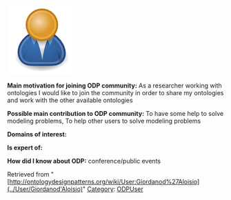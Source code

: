 [![Image:ODPUser.png](../images/a/a6/ODPUser.png)](../Image/ODPUser.png "Image:ODPUser.png")




  





__Main motivation for joining ODP community:__ As a researcher working with ontologies I would like to join the community in order to share my ontologies and work with the other available ontologies


__Possible main contribution to ODP community:__ To have some help to solve modeling problems, To help other users to solve modeling problems


__Domains of interest:__


  



__Is expert of:__


  

__How did I know about ODP:__ conference/public events






Retrieved from "[http://ontologydesignpatterns.org/wiki/User:Giordanod%27Aloisio](../User/Giordanod'Aloisio)"
 [Category](http://ontologydesignpatterns.org/wiki/Special:Categories "Special:Categories"): [ODPUser](../Category/ODPUser "Category:ODPUser")